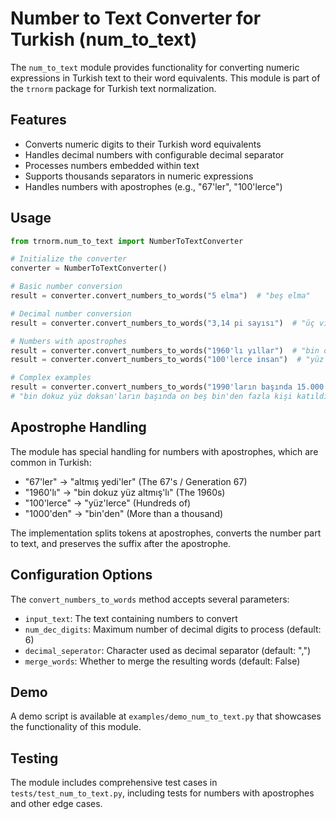 # Number to Text Converter for Turkish (num_to_text)

The `num_to_text` module provides functionality for converting numeric expressions in Turkish text to their word equivalents. This module is part of the `trnorm` package for Turkish text normalization.

## Features

- Converts numeric digits to their Turkish word equivalents
- Handles decimal numbers with configurable decimal separator
- Processes numbers embedded within text
- Supports thousands separators in numeric expressions
- Handles numbers with apostrophes (e.g., "67'ler", "100'lerce")

## Usage

```python
from trnorm.num_to_text import NumberToTextConverter

# Initialize the converter
converter = NumberToTextConverter()

# Basic number conversion
result = converter.convert_numbers_to_words("5 elma")  # "beş elma"

# Decimal number conversion
result = converter.convert_numbers_to_words("3,14 pi sayısı")  # "üç virgül on dört pi sayısı"

# Numbers with apostrophes
result = converter.convert_numbers_to_words("1960'lı yıllar")  # "bin dokuz yüz altmış'lı yıllar"
result = converter.convert_numbers_to_words("100'lerce insan")  # "yüz'lerce insan"

# Complex examples
result = converter.convert_numbers_to_words("1990'ların başında 15.000'den fazla kişi katıldı.")
# "bin dokuz yüz doksan'ların başında on beş bin'den fazla kişi katıldı."
```

## Apostrophe Handling

The module has special handling for numbers with apostrophes, which are common in Turkish:

- "67'ler" → "altmış yedi'ler" (The 67's / Generation 67)
- "1960'lı" → "bin dokuz yüz altmış'lı" (The 1960s)
- "100'lerce" → "yüz'lerce" (Hundreds of)
- "1000'den" → "bin'den" (More than a thousand)

The implementation splits tokens at apostrophes, converts the number part to text, and preserves the suffix after the apostrophe.

## Configuration Options

The `convert_numbers_to_words` method accepts several parameters:

- `input_text`: The text containing numbers to convert
- `num_dec_digits`: Maximum number of decimal digits to process (default: 6)
- `decimal_seperator`: Character used as decimal separator (default: ",")
- `merge_words`: Whether to merge the resulting words (default: False)

## Demo

A demo script is available at `examples/demo_num_to_text.py` that showcases the functionality of this module.

## Testing

The module includes comprehensive test cases in `tests/test_num_to_text.py`, including tests for numbers with apostrophes and other edge cases.
